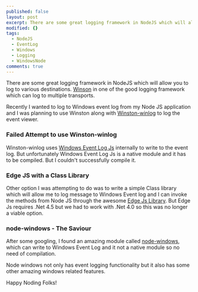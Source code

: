 ```yaml
---
published: false
layout: post
excerpt: There are some great logging framework in NodeJS which will allow you to log to various destinations. Winson in one of the good logging framework which can log to multiple transports.
modified: {}
tags: 
  - NodeJS
  - EventLog
  - Windows
  - Logging
  - WindowsNode
comments: true
---
```


There are some great logging framework in NodeJS which will allow you to log to various destinations. [Winson](https://github.com/winstonjs/winston) in one of the good logging framework which can log to multiple transports.

Recently I wanted to log to Windows event log from my Node JS application and I was planning to use Winston along with [Winston-winlog](https://github.com/jfromaniello/winston-winlog) to log the event viewer.

### Failed Attempt to use Winston-winlog
Winston-winlog uses [Windows Event Log Js](http://jfromaniello.github.io/windowseventlogjs/) internally to write to the event log. But unfortunately Windows Event Log Js is a native module and it has to be compiled. But I couldn't successfully compile it.

### Edge JS with a Class Library
Other option I was attempting to do was to write a simple Class library which will allow  me to log message to Windows Event log and I can invoke the methods from Node JS through the awesome [Edge Js Library](https://github.com/tjanczuk/edge). But Edge Js requires .Net 4.5 but we had to work with .Net 4.0 so this was no longer a viable option.

### node-windows - The Saviour
After some googling, I found an amazing module called [node-windows](https://github.com/coreybutler/node-windows), which can write to Windows Event Log and it not a native module so no need of compilation. 

Node windows not only has event logging functionality but it also has some other amazing windows related features.

Happy Noding Folks!